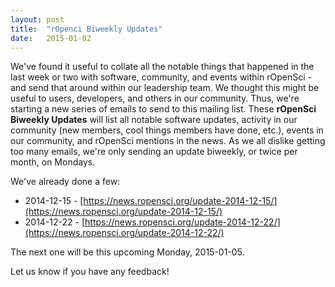 ```yaml
---
layout: post
title:  "rOpenci Biweekly Updates"
date:   2015-01-02
---
```


We've found it useful to collate all the notable things that happened in the last week or two with software, community, and events within rOpenSci - and send that around within our leadership team. We thought this might be useful to users, developers, and others in our community. Thus, we're starting a new series of emails to send to this mailing list. These __rOpenSci Biweekly Updates__ will list all notable software updates, activity in our community (new members, cool things members have done, etc.), events in our community, and rOpenSci mentions in the news. As we all dislike getting too many emails, we're only sending an update biweekly, or twice per month, on Mondays.

We've already done a few:

* 2014-12-15 - [https://news.ropensci.org/update-2014-12-15/](https://news.ropensci.org/update-2014-12-15/)
* 2014-12-22 - [https://news.ropensci.org/update-2014-12-22/](https://news.ropensci.org/update-2014-12-22/)

The next one will be this upcoming Monday, 2015-01-05.

Let us know if you have any feedback!
